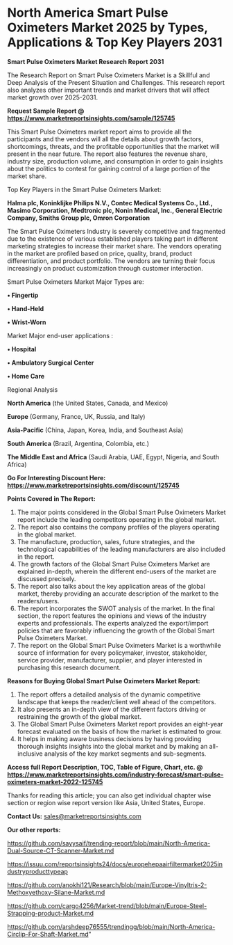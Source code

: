 # North America Smart Pulse Oximeters Market 2025 by Types, Applications & Top Key Players 2031

<strong>Smart Pulse Oximeters Market Research Report 2031</strong>

The Research Report on Smart Pulse Oximeters Market is a Skillful and Deep Analysis of the Present Situation and Challenges. This research report also analyzes other important trends and market drivers that will affect market growth over 2025-2031.

<strong>Request Sample Report @ <a href=https://www.marketreportsinsights.com/sample/125745>https://www.marketreportsinsights.com/sample/125745</a></strong>

This Smart Pulse Oximeters market report aims to provide all the participants and the vendors will all the details about growth factors, shortcomings, threats, and the profitable opportunities that the market will present in the near future. The report also features the revenue share, industry size, production volume, and consumption in order to gain insights about the politics to contest for gaining control of a large portion of the market share.

Top Key Players in the Smart Pulse Oximeters Market:

<strong>Halma plc, Koninklijke Philips N.V., Contec Medical Systems Co., Ltd., Masimo Corporation, Medtronic plc, Nonin Medical, Inc., General Electric Company, Smiths Group plc, Omron Corporation</strong>

The Smart Pulse Oximeters Industry is severely competitive and fragmented due to the existence of various established players taking part in different marketing strategies to increase their market share. The vendors operating in the market are profiled based on price, quality, brand, product differentiation, and product portfolio. The vendors are turning their focus increasingly on product customization through customer interaction.

Smart Pulse Oximeters Market Major Types are:

<strong>• Fingertip

• Hand-Held

• Wrist-Worn</strong>

Market Major end-user applications :

<strong>• Hospital

• Ambulatory Surgical Center

• Home Care</strong>

Regional Analysis

</u><strong><b>North America</b></strong> (the United States, Canada, and Mexico)

<strong><b>Europe </b></strong>(Germany, France, UK, Russia, and Italy)

<strong><b>Asia-Pacific</b></strong> (China, Japan, Korea, India, and Southeast Asia)

<strong><b>South America</b></strong> (Brazil, Argentina, Colombia, etc.)

<strong><b>The Middle East and Africa</b></strong> (Saudi Arabia, UAE, Egypt, Nigeria, and South Africa)

<strong>Go For Interesting Discount Here: <a href=https://www.marketreportsinsights.com/discount/125745>https://www.marketreportsinsights.com/discount/125745</a></strong>

<strong>Points Covered in The Report:</strong>
<ol>
  <li>The major points considered in the Global Smart Pulse Oximeters Market report include the leading competitors operating in the global market.</li>
  <li>The report also contains the company profiles of the players operating in the global market.</li>
  <li>The manufacture, production, sales, future strategies, and the technological capabilities of the leading manufacturers are also included in the report.</li>
  <li>The growth factors of the Global Smart Pulse Oximeters Market are explained in-depth, wherein the different end-users of the market are discussed precisely.</li>
  <li>The report also talks about the key application areas of the global market, thereby providing an accurate description of the market to the readers/users.</li>
  <li>The report incorporates the SWOT analysis of the market. In the final section, the report features the opinions and views of the industry experts and professionals. The experts analyzed the export/import policies that are favorably influencing the growth of the Global Smart Pulse Oximeters Market.</li>
  <li>The report on the Global Smart Pulse Oximeters Market is a worthwhile source of information for every policymaker, investor, stakeholder, service provider, manufacturer, supplier, and player interested in purchasing this research document.</li>
</ol>
<strong>Reasons for Buying Global Smart Pulse Oximeters Market Report:</strong>

<ol>
  <li>The report offers a detailed analysis of the dynamic competitive landscape that keeps the reader/client well ahead of the competitors.</li>
  <li>It also presents an in-depth view of the different factors driving or restraining the growth of the global market.</li>
  <li>The Global Smart Pulse Oximeters Market report provides an eight-year forecast evaluated on the basis of how the market is estimated to grow.</li>
  <li>It helps in making aware business decisions by having providing thorough insights insights into the global market and by making an all-inclusive analysis of the key market segments and sub-segments.</li>
</ol>
<strong>Access full Report Description, TOC, Table of Figure, Chart, etc. @ <a href=https://www.marketreportsinsights.com/industry-forecast/smart-pulse-oximeters-market-2022-125745>https://www.marketreportsinsights.com/industry-forecast/smart-pulse-oximeters-market-2022-125745</a></strong>


Thanks for reading this article; you can also get individual chapter wise section or region wise report version like Asia, United States, Europe.

<strong>Contact Us:</strong>
sales@marketreportsinsights.com

<strong>Our other reports:</strong>

<a href=https://github.com/sayysaif/trending-report/blob/main/North-America-Dual-Source-CT-Scanner-Market.md>https://github.com/sayysaif/trending-report/blob/main/North-America-Dual-Source-CT-Scanner-Market.md</a>

<a href=https://issuu.com/reportsinsights24/docs/europehepaairfiltermarket2025industryproducttypeap>https://issuu.com/reportsinsights24/docs/europehepaairfiltermarket2025industryproducttypeap</a>

<a href=https://github.com/anokhi121/Research/blob/main/Europe-Vinyltris-2-Methoxyethoxy-Silane-Market.md>https://github.com/anokhi121/Research/blob/main/Europe-Vinyltris-2-Methoxyethoxy-Silane-Market.md</a>

<a href=https://github.com/cargo4256/Market-trend/blob/main/Europe-Steel-Strapping-product-Market.md>https://github.com/cargo4256/Market-trend/blob/main/Europe-Steel-Strapping-product-Market.md</a>

<a href=https://github.com/arshdeep76555/trendingg/blob/main/North-America-Circlip-For-Shaft-Market.md>https://github.com/arshdeep76555/trendingg/blob/main/North-America-Circlip-For-Shaft-Market.md</a>"
